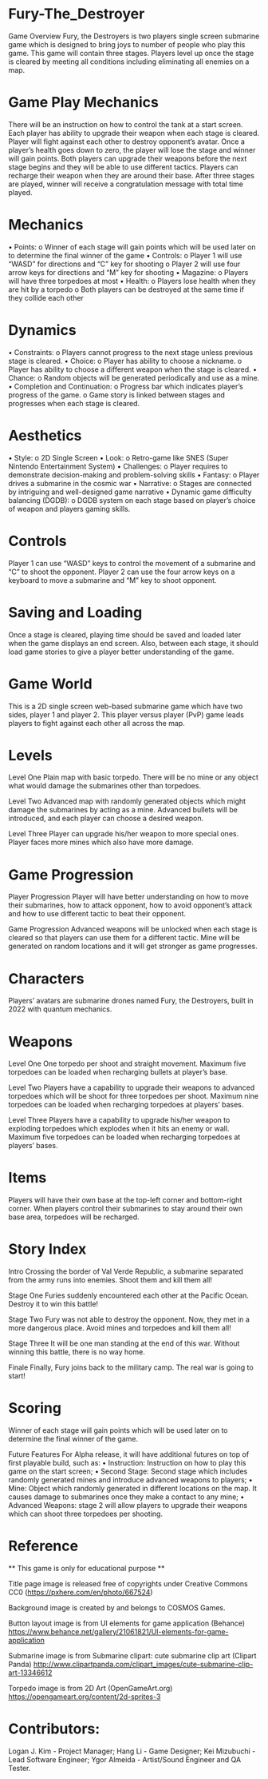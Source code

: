 # Fury-The_Destroyer
Game Overview 
Fury, the Destroyers is two players single screen submarine game which is designed to bring joys to number of people who play this game. This game will contain three stages. Players level up once the stage is cleared by meeting all conditions including eliminating all enemies on a map.

# Game Play Mechanics
There will be an instruction on how to control the tank at a start screen. Each player has ability to upgrade their weapon when each stage is cleared. Player will fight against each other to destroy opponent’s avatar. Once a player’s health goes down to zero, the player will lose the stage and winner will gain points.  Both players can upgrade their weapons before the next stage begins and they will be able to use different tactics. Players can recharge their weapon when they are around their base. After three stages are played, winner will receive a congratulation message with total time played.

# Mechanics
•	Points:
  o	Winner of each stage will gain points which will be used later on to determine the final winner of the game
•	Controls:
  o	Player 1 will use “WASD” for directions and “C” key for shooting
  o	Player 2 will use four arrow keys for directions and “M” key for shooting
•	Magazine:
  o	Players will have three torpedoes at most
•	Health:
  o	Players lose health when they are hit by a torpedo
  o	Both players can be destroyed at the same time if they collide each other

# Dynamics
•	Constraints:
  o	Players cannot progress to the next stage unless previous stage is cleared.
•	Choice:
  o	Player has ability to choose a nickname.
  o	Player has ability to choose a different weapon when the stage is cleared.
•	Chance:
  o	Random objects will be generated periodically and use as a mine.
•	Completion and Continuation:
  o	Progress bar which indicates player’s progress of the game.
  o	Game story is linked between stages and progresses when each stage is cleared.

# Aesthetics
•	Style:
  o	2D Single Screen
•	Look:
  o	Retro-game like SNES (Super Nintendo Entertainment System)
•	Challenges:
  o	Player requires to demonstrate decision-making and problem-solving skills
•	Fantasy:
  o	Player drives a submarine in the cosmic war
•	Narrative:
  o	Stages are connected by intriguing and well-designed game narrative
•	Dynamic game difficulty balancing (DGDB):
  o	DGDB system on each stage based on player’s choice of weapon and players gaming skills.

# Controls
Player 1 can use “WASD” keys to control the movement of a submarine and “C” to shoot the opponent. Player 2 can use the four arrow keys on a keyboard to move a submarine and “M” key to shoot opponent.

# Saving and Loading
Once a stage is cleared, playing time should be saved and loaded later when the game displays an end screen. Also, between each stage, it should load game stories to give a player better understanding of the game.

# Game World 
This is a 2D single screen web-based submarine game which have two sides, player 1 and player 2. This player versus player (PvP) game leads players to fight against each other all across the map.

# Levels 
Level One
Plain map with basic torpedo. There will be no mine or any object what would damage the submarines other than torpedoes.

Level Two
Advanced map with randomly generated objects which might damage the submarines by acting as a mine. Advanced bullets will be introduced, and each player can choose a desired weapon.

Level Three
Player can upgrade his/her weapon to more special ones. Player faces more mines which also have more damage.

# Game Progression
Player Progression
Player will have better understanding on how to move their submarines, how to attack opponent, how to avoid opponent’s attack and how to use different tactic to beat their opponent. 

Game Progression
Advanced weapons will be unlocked when each stage is cleared so that players can use them for a different tactic. Mine will be generated on random locations and it will get stronger as game progresses.

# Characters
Players’ avatars are submarine drones named Fury, the Destroyers, built in 2022 with quantum mechanics.

# Weapons
Level One
One torpedo per shoot and straight movement. Maximum five torpedoes can be loaded when recharging bullets at player’s base.

Level Two
Players have a capability to upgrade their weapons to advanced torpedoes which will be shoot for three torpedoes per shoot. Maximum nine torpedoes can be loaded when recharging torpedoes at players’ bases.

Level Three
Players have a capability to upgrade his/her weapon to exploding torpedoes which explodes when it hits an enemy or wall. Maximum five torpedoes can be loaded when recharging torpedoes at players’ bases.

# Items
Players will have their own base at the top-left corner and bottom-right corner. When players control their submarines to stay around their own base area, torpedoes will be recharged.

# Story Index
Intro
Crossing the border of Val Verde Republic, a submarine separated from the army runs into enemies. Shoot them and kill them all!

Stage One
Furies suddenly encountered each other at the Pacific Ocean. Destroy it to win this battle!

Stage Two
Fury was not able to destroy the opponent. Now, they met in a more dangerous place. Avoid mines and torpedoes and kill them all!

Stage Three
It will be one man standing at the end of this war. Without winning this battle, there is no way home.

Finale
Finally, Fury joins back to the military camp. The real war is going to start!

# Scoring
Winner of each stage will gain points which will be used later on to determine the final winner of the game.
 
Future Features
For Alpha release, it will have additional futures on top of first playable build, such as:
•	Instruction: Instruction on how to play this game on the start screen;
•	Second Stage: Second stage which includes randomly generated mines and introduce advanced weapons to players;
•	Mine: Object which randomly generated in different locations on the map. It causes damage to submarines once they make a contact to any mine;
•	Advanced Weapons: stage 2 will allow players to upgrade their weapons which can shoot three torpedoes per shooting.

# Reference

** This game is only for educational purpose **

Title page image is released free of copyrights under Creative Commons CC0 (https://pxhere.com/en/photo/667524)

Background image is created by and belongs to COSMOS Games.

Button layout image is from UI elements for game application (Behance)
https://www.behance.net/gallery/21061821/UI-elements-for-game-application 

Submarine image is from Submarine clipart: cute submarine clip art (Clipart Panda)
http://www.clipartpanda.com/clipart_images/cute-submarine-clip-art-13346612 

Torpedo image is from 2D Art (OpenGameArt.org)
https://opengameart.org/content/2d-sprites-3

# Contributors:
Logan J. Kim - Project Manager;
Hang Li - Game Designer;
Kei Mizubuchi - Lead Software Engineer;
Ygor Almeida - Artist/Sound Engineer and QA Tester.
